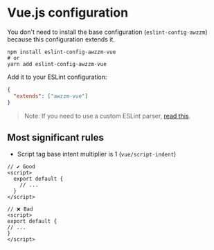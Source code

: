 # Vue.js configuration
You don't need to install the base configuration (`eslint-config-awzzm`)
because this configuration extends it.

```shell script
npm install eslint-config-awzzm-vue
# or
yarn add eslint-config-awzzm-vue
```

Add it to your ESLint configuration:
```json
{
  "extends": ["awzzm-vue"]
}
```

> Note: If you need to use a custom ESLint parser, [read this](https://eslint.vuejs.org/user-guide/#how-to-use-a-custom-parser).

## Most significant rules
- Script tag base intent multiplier is 1 (`vue/script-indent`)
```vue
// ✔️ Good
<script>
  export default {
    // ...
  }
</script>

// ❌ Bad
<script>
export default {
// ...
}
</script>
```
